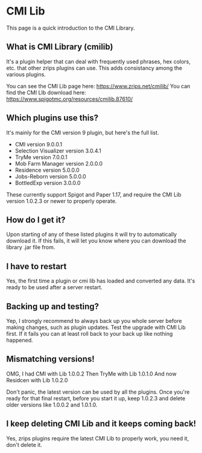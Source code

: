 # CMI Lib

This page is a quick introduction to the CMI Library. 

## What is CMI Library (cmilib)

It's a plugin helper that can deal with frequently used phrases, hex colors, etc. that other zrips plugins can use. This adds consistancy among the various plugins.

You can see the CMI Lib page here: <https://www.zrips.net/cmilib/>
You can find the CMI LIb download here: <https://www.spigotmc.org/resources/cmilib.87610/>

## Which plugins use this?

It's mainly for the CMI version 9 plugin, but here's the full list.

- CMI version 9.0.0.1
- Selection Visualizer version 3.0.4.1
- TryMe version 7.0.0.1
- Mob Farm Manager version 2.0.0.0
- Residence version 5.0.0.0
- Jobs-Reborn version 5.0.0.0
- BottledExp version 3.0.0.0

These currently support Spigot and Paper 1.17, and require the CMI Lib version 1.0.2.3 or newer to properly operate.

## How do I get it?

Upon starting of any of these listed plugins it will try to automatically download it. If this fails, it will let you know where you can download the library .jar file from.

## I have to restart

Yes, the first time a plugin or cmi lib has loaded and converted any data. It's ready to be used after a server restart.

## Backing up and testing?

Yep, I strongly recommend to always back up you whole server before making changes, such as plugin updates. Test the upgrade with CMI Lib first. If it fails you can at least roll back to your back up like nothing happened.

## Mismatching versions!

OMG, I had CMI with Lib 1.0.0.2
Then TryMe with Lib 1.0.1.0
And now Residcen with Lib 1.0.2.0

Don't panic, the latest version can be used by all the plugins. Once you're ready for that final restart, before you start it up, keep 1.0.2.3 and delete older versions like 1.0.0.2 and 1.0.1.0.

## I keep deleting CMI Lib and it keeps coming back!

Yes, zrips plugins require the latest CMI Lib to properly work, you need it, don't delete it.
